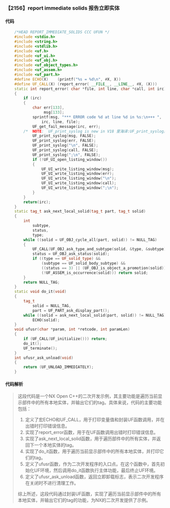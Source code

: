 ### 【2156】report immediate solids 报告立即实体

#### 代码

```cpp
    /*HEAD REPORT_IMMEDIATE_SOLIDS CCC UFUN */  
    #include <stdio.h>  
    #include <string.h>  
    #include <stdlib.h>  
    #include <uf.h>  
    #include <uf_ui.h>  
    #include <uf_obj.h>  
    #include <uf_object_types.h>  
    #include <uf_assem.h>  
    #include <uf_part.h>  
    #define ECHO(X)    (printf("%s = %d\n", #X, X))  
    #define UF_CALL(X) (report_error( __FILE__, __LINE__, #X, (X)))  
    static int report_error( char *file, int line, char *call, int irc)  
    {  
        if (irc)  
        {  
            char err[133],  
                 msg[133];  
            sprintf(msg, "*** ERROR code %d at line %d in %s:\n+++ ",  
                irc, line, file);  
            UF_get_fail_message(irc, err);  
        /*  NOTE:  UF_print_syslog is new in V18 里海译:UF_print_syslog是V18版本新增的函数，用于打印系统日志。 */  
            UF_print_syslog(msg, FALSE);  
            UF_print_syslog(err, FALSE);  
            UF_print_syslog("\n", FALSE);  
            UF_print_syslog(call, FALSE);  
            UF_print_syslog(";\n", FALSE);  
            if (!UF_UI_open_listing_window())  
            {  
                UF_UI_write_listing_window(msg);  
                UF_UI_write_listing_window(err);  
                UF_UI_write_listing_window("\n");  
                UF_UI_write_listing_window(call);  
                UF_UI_write_listing_window(";\n");  
            }  
        }  
        return(irc);  
    }  
    static tag_t ask_next_local_solid(tag_t part, tag_t solid)  
    {  
        int  
            subtype,  
            status,  
            type;  
        while ((solid = UF_OBJ_cycle_all(part, solid)) != NULL_TAG)  
        {  
            UF_CALL(UF_OBJ_ask_type_and_subtype(solid, &type, &subtype));  
            status = UF_OBJ_ask_status(solid);  
            if ((type == UF_solid_type) &&  
                (subtype == UF_solid_body_subtype) &&  
                ((status == 3) || (UF_OBJ_is_object_a_promotion(solid))) &&  
                (!UF_ASSEM_is_occurrence(solid))) return solid;  
        }  
        return NULL_TAG;  
    }  
    static void do_it(void)  
    {  
        tag_t  
            solid = NULL_TAG,  
            part = UF_PART_ask_display_part();  
        while ((solid = ask_next_local_solid(part, solid)) != NULL_TAG)  
            ECHO(solid);  
    }  
    void ufusr(char *param, int *retcode, int paramLen)  
    {  
        if (UF_CALL(UF_initialize())) return;  
        do_it();  
        UF_terminate();  
    }  
    int ufusr_ask_unload(void)  
    {  
        return (UF_UNLOAD_IMMEDIATELY);  
    }

```

#### 代码解析

> 这段代码是一个NX Open C++的二次开发示例，其主要功能是遍历当前显示部件中的所有本地实体，并输出它们的tag。具体来说，代码的主要功能包括：
>
> 1. 定义了宏ECHO和UF_CALL，用于打印变量值和封装UF函数调用，并在出错时打印错误信息。
> 2. 实现了report_error函数，用于在UF函数调用出错时打印错误信息。
> 3. 实现了ask_next_local_solid函数，用于遍历部件中的所有实体，并返回下一个本地实体的tag。
> 4. 实现了do_it函数，用于遍历当前显示部件中的所有本地实体，并打印它们的tag。
> 5. 定义了ufusr函数，作为二次开发程序的入口点。在这个函数中，首先初始化UF环境，然后调用do_it函数执行主体功能，最后终止UF环境。
> 6. 定义了ufusr_ask_unload函数，返回立即卸载标志，表示二次开发程序在关闭时不进行清理工作。
>
> 综上所述，这段代码通过封装UF函数，实现了遍历当前显示部件中的所有本地实体，并输出它们的tag的功能，为NX的二次开发提供了示例。
>
